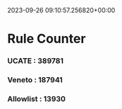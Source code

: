 2023-09-26 09:10:57.256820+00:00
# Rule Counter 
 ### UCATE : 389781

 ### Veneto : 187941

 ### Allowlist : 13930